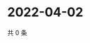 # 2022-04-02

共 0 条

<!-- BEGIN WEIBO -->
<!-- 最后更新时间 Sat Apr 02 2022 02:19:59 GMT+0800 (China Standard Time) -->

<!-- END WEIBO -->
